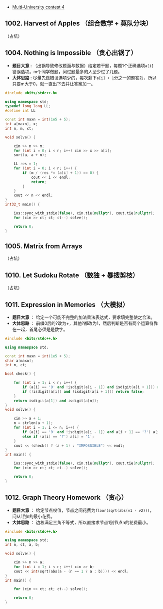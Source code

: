 * [Multi-University contest 4](http://acm.hdu.edu.cn/userloginex.php?cid=805)

## 1002. Harvest of Apples （组合数学 + 莫队分块）
（占坑）

## 1004. Nothing is Impossible （贪心出锅了）
* **题目大意** : （出锅导致修改题面与数据）给定若干题，每题1个正确选项`a[i]`错误选项。m个同学做题，问过题最多的人至少过了几题。
* **大体思路** : 尽量先做错误选项少的，每次剩下`a[i] + 1`分之一的题答对，所以只要m大于0，就一直出下去并让答案加一。

```c++
#include <bits/stdc++.h>

using namespace std;
typedef long long LL;
#define int LL

const int maxn = int(1e5 + 5);
int a[maxn], x;
int n, m, ct;

void solve() {

    cin >> n >> m;
    for (int i = 0; i < n; i++) cin >> x >> a[i];
    sort(a, a + n);

    LL res = 1;
    for (int i = 0; i < n; i++) {
        if (m / (res *= (a[i] + 1)) == 0) {
            cout << i << endl;
            return;
        }
    }
    cout << n << endl;
}
int32_t main() {

    ios::sync_with_stdio(false), cin.tie(nullptr), cout.tie(nullptr);
    for (cin >> ct; ct; ct--) solve();

    return 0;
}
```

## 1005. Matrix from Arrays
（占坑）

## 1010. Let Sudoku Rotate （数独 + 暴搜剪枝）
（占坑）

## 1011. Expression in Memories （大模拟）
* **题目大意** ： 给定一个可能不完整的加法乘法表达式，要求填完整使之合法。
* **大体思路** ： 前缀0后的?改为+，其他?都改为1，然后判断是否有两个运算符靠在一起，首尾必须是是数字。

```c++
#include <bits/stdc++.h>

using namespace std;

const int maxn = int(1e5 + 5);
char a[maxn];
int n, ct;

bool check() {

    for (int i = 1; i < n; i++) {
        if (a[i] == '0' and !isdigit(a[i - 1]) and isdigit(a[i + 1])) return false;
        if (!isdigit(a[i]) and !isdigit(a[i + 1])) return false;
    }
    return isdigit(a[1]) and isdigit(a[n]);
}
void solve() {

    cin >> a + 1;
    n = strlen(a + 1);
    for (int i = 1; i <= n; i++) {
        if (a[i] == '0' and !isdigit(a[i - 1]) and a[i + 1] == '?') a[i + 1] = '+';
        else if (a[i] == '?') a[i] = '1';
    }
    cout << (check() ? (a + 1) : "IMPOSSIBLE") << endl;
}
int main() {

    ios::sync_with_stdio(false), cin.tie(nullptr), cout.tie(nullptr);
    for (cin >> ct; ct; ct--) solve();

    return 0;
}
```

## 1012. Graph Theory Homework （贪心）
* **题目大意** ： 给定节点权值，节点之间花费为`floor(sqrt(abs(v1 - v2)))`，问从1到n的最小花费。
* **大体思路** ： 边权满足三角不等式，所以直接求节点1到节点n的花费最小。

```c++
#include <bits/stdc++.h>

using namespace std;
int n, ct, a, b;

void solve() {

    cin >> n >> a;
    for (int i = 1; i < n; i++) cin >> b;
    cout << int(sqrt(abs(a - (n == 1 ? a : b)))) << endl;
}
int main() {

    for (cin >> ct; ct; ct--) solve();

    return 0;
}
```